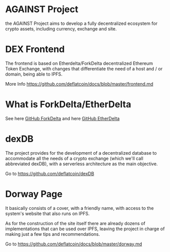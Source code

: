 # AGAINST Project

the AGAINST Project aims to develop a fully decentralized ecosystem for crypto assets, including currency, exchange and site.


# DEX Frontend
The frontend is based on Etherdelta/ForkDelta decentralized Ethereum Token Exchange, with changes that differentiate the need of a host and / or domain, being able to IPFS.

More Info https://github.com/deflatcoin/docs/blob/master/frontend.md

# What is ForkDelta/EtherDelta

See here [GitHub ForkDelta](https://github.com/forkdelta/)
and here [GitHub EtherDelta](https://github.com/etherdelta/)


# dexDB

The project provides for the development of a decentralized database to accommodate all the needs of a crypto exchange (which we'll call abbreviated dexDB), with a serverless architecture as the main objective.

Go to https://github.com/deflatcoin/dexDB

# Dorway Page

It basically consists of a cover, with a friendly name, with access to the system's website that also runs on IPFS.

As for the construction of the site itself there are already dozens of implementations that can be used over IPFS, leaving the project in charge of making just a few tips and recommendations.

Go to https://github.com/deflatcoin/docs/blob/master/dorway.md


